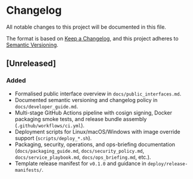 # Changelog
All notable changes to this project will be documented in this file.

The format is based on [Keep a Changelog](https://keepachangelog.com/en/1.1.0/),
and this project adheres to [Semantic Versioning](https://semver.org/spec/v2.0.0.html).

## [Unreleased]
### Added
- Formalised public interface overview in `docs/public_interfaces.md`.
- Documented semantic versioning and changelog policy in `docs/developer_guide.md`.
- Multi-stage GitHub Actions pipeline with cosign signing, Docker packaging smoke tests, and release bundle assembly (`.github/workflows/ci.yml`).
- Deployment scripts for Linux/macOS/Windows with image override support (`scripts/deploy_*.sh`).
- Packaging, security, operations, and ops-briefing documentation (`docs/packaging_guide.md`, `docs/security_policy.md`, `docs/service_playbook.md`, `docs/ops_briefing.md`, etc.).
- Template release manifest for `v0.1.0` and guidance in `deploy/release-manifests/`.
